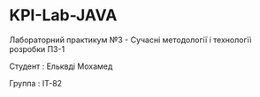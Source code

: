# KPI-Lab-JAVA

Лабораторний практикум №3 - Сучасні методології і технологїі розробки ПЗ-1

Студент : Ельквді Мохамед

Группа : ІT-82
